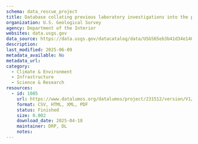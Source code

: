 ```yaml
---
schema: data_rescue_project 
title: Database collating previous laboratory investigations into the pathogenesis of avian influenza viruses in wild avifauna of North America (ver. 2.0, August 2024)
organization: U.S. Geological Survey
agency: Department of the Interior
websites: data.usgs.gov
data_source: https://data.usgs.gov/datacatalog/data/USGS65eb3b41d34e14033297dbe2
description: 
last_modified: 2025-06-09
metadata_available: No
metadata_url: 
category:
  - Climate & Environment 
  - Infrastructure 
  - Science & Research 
resources:
  - id: 1085
    url: https://www.datalumos.org/datalumos/project/231512/version/V1/view
    format: CSV, HTML, XML, PDF
    status: Finished
    size: 0.002
    download_date: 2025-04-18
    maintainer: DRP, DL
    notes: 
---
```

